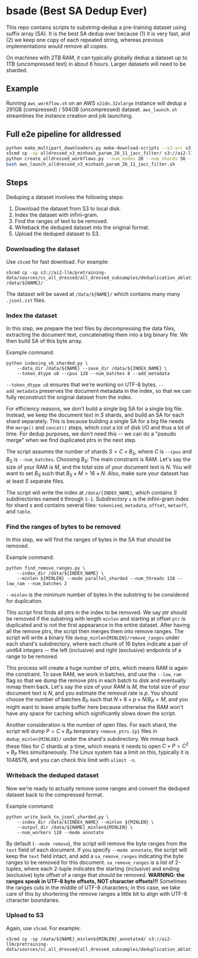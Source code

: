 # bsade (Best SA Dedup Ever)

This repo contains scripts to substring-dedup a pre-training dataset using suffix array (SA).
It is the best SA dedup ever because (1) it is very fast, and (2) we keep one copy of each repeated string, whereas previous implementations would remove all copies.

On machines with 2TB RAM, it can typically globally dedup a dataset up to 1TB (uncompressed text) in about 6 hours.
Larger datasets will need to be sharded.

## Example

Running `aws_workflow.sh` on an AWS `x2idn.32xlarge` instance will dedup a 291GB (compressed) / 594GB (uncompressed) dataset.
`aws_launch.sh` streamlines the instance creation and job launching.

## Full e2e pipeline for alldressed

```bash
python make_multipart_downloaders.py make-download-scripts --s3-src s3://ai2-llm/pretraining-data/sources/cc_all_dressed/all_dressed_v3/minhash/param_26_11/jacc_filter/ --remote-dst /data/ --script-output ./alldressed_v3_minhash_param_26_11_jacc_filter --limit 400000000000
s5cmd cp -sp alldressed_v3_minhash_param_26_11_jacc_filter/ s3://ai2-llm/pretraining-data/sources/cc_all_dressed/all_dressed_v3/sa_minlen500/download_scripts/
python create_alldressed_workflows.py --num_nodes 28 --num_shards 56 --output_dir aws_workflow_alldressed_v3_minhash_param_26_11_jacc_filter --remote_dir s3://ai2-llm/pretraining-data/sources/cc_all_dressed/all_dressed_v3/sa_minlen500
bash aws_launch_alldressed_v3_minhash_param_26_11_jacc_filter.sh
```

## Steps

Deduping a dataset involves the following steps:
1. Download the dataset from S3 to local disk.
2. Index the dataset with infini-gram.
3. Find the ranges of text to be removed.
4. Writeback the deduped dataset into the original format.
5. Upload the deduped dataset to S3.

### Downloading the dataset

Use `s5cmd` for fast download.
For example:
```
s5cmd cp -sp s3://ai2-llm/pretraining-data/sources/cc_all_dressed/all_dressed_subsamples/deduplication_ablations_v1/final_ablation/minhash_10x_b/* /data/${NAME}/
```

The dataset will be saved at `/data/${NAME}/` which contains many many `.jsonl.zst` files.

### Index the dataset

In this step, we prepare the text files by decompressing the data files, extracting the document text, concatenating them into a big binary file.
We then build SA of this byte array.

Example command:
```
python indexing_v6_sharded.py \
    --data_dir /data/${NAME} --save_dir /data/${INDEX_NAME} \
    --token_dtype u8 --cpus 128 --num_batches 8 --add_metadata
```

`--token_dtype u8` ensures that we're working on UTF-8 bytes.
`--add_metadata` preserves the document metadata in the index, so that we can fully reconstruct the original dataset from the index.

For efficiency reasons, we don't build a single big SA for a single big file.
Instead, we keep the document text in $S$ shards, and build an SA for each shard separately.
This is because building a single SA for a big file needs the `merge()` and `concat()` steps, which cost a lot of disk I/O and thus a lot of time.
For dedup purposes, we don't need this -- we can do a "pseudo merge" when we find duplicated ptrs in the next step.

The script assumes the number of shards $S = C \times B_S$, where $C$ is `--cpus` and $B_S$ is `--num_batches`.
Choosing $B_S$: The main constraint is RAM. Let's say the size of your RAM is $M$, and the total size of your document text is $N$. You will want to set $B_S$ such that $B_S \times M > 16 \times N$.
Also, make sure your dataset has at least $S$ separate files.

The script will write the index at `/data/{INDEX_NAME}`, which contains $S$ subdirectories named `0` through `S-1`.
Subdirectory `s` is the infini-gram index for shard $s$ and contains several files: `tokenized`, `metadata`, `offset`, `metaoff`, and `table`.

### Find the ranges of bytes to be removed

In this step, we will find the ranges of bytes in the SA that should be removed.

Example command:
```
python find_remove_ranges.py \
    --index_dir /data/${INDEX_NAME} \
    --minlen ${MINLEN} --mode parallel_sharded --num_threads 128 --low_ram --num_batches 2
```

`--minlen` is the minimum number of bytes in the substring to be considered for duplication.

This script first finds all ptrs in the index to be removed.
We say ptr should be removed if the substring with length `minlen` and starting at offset `ptr` is duplicated and is not the first appearance in the entire dataset.
After having all the remove ptrs, the script then merges them into remove ranges.
The script will write a binary file `dedup_minlen{MINLEN}/remove_ranges` under each shard's subdirectory, where each chunk of 16 bytes indicate a pair of uint64 integers -- the left (inclusive) and right (exclusive) endpoints of a range to be removed.

This process will create a huge number of ptrs, which means RAM is again the constraint.
To save RAM, we work in batches, and use the `--low_ram` flag so that we dump the remove ptrs in each batch to disk and eventually mmap them back.
Let's say the size of your RAM is $M$, the total size of your document text is $N$, and you estimate the removal rate is $p$.
You should choose the number of batches $B_P$ such that $N + 8 \times p \times N / B_P < M$, and you might want to leave ample buffer here because otherwise the RAM won't have any space for caching which significantly slows down the script.

Another consideration is the number of open files.
For each shard, the script will dump $P = C \times B_P$ temporary `remove_ptrs.{p}` files in `dedup_minlen{MINLEN}/` under the shard's subdirectory.
We mmap back these files for $C$ shards at a time, which means it needs to open $C \times P = C^2 \times B_P$ files simultaneously.
The Linux system has a limit on this, typically it is 1048576, and you can check this limit with `ulimit -n`.

### Writeback the deduped dataset

Now we're ready to actually remove some ranges and convert the deduped dataset back to the compressed format.

Example command:
```
python write_back_to_jsonl_sharded.py \
    --index_dir /data/${INDEX_NAME} --minlen ${MINLEN} \
    --output_dir /data/${NAME}_minlen${MINLEN} \
    --num_workers 128 --mode annotate
```

By default (`--mode remove`), the script will remove the byte ranges from the `text` field of each document.
If you specify `--mode annotate`, the script will keep the `text` field intact, and add a `sa_remove_ranges` indicating the byte ranges to be removed for this document.
`sa_remove_ranges` is a list of 2-tuples, where each 2-tuple indicates the starting (inclusive) and ending (exclusive) byte offset of a range that should be removed.
**WARNING: the ranges speak in UTF-8 byte offsets, NOT character offsets!!!**
Sometimes the ranges cuts in the middle of UTF-8 characters; in this case, we take care of this by shortening the remove ranges a little bit to align with UTF-8 character boundaries.

### Upload to S3

Again, use `s5cmd`.
For example:
```
s5cmd cp -sp /data/${NAME}_minlen${MINLEN}_annotated/ s3://ai2-llm/pretraining-data/sources/cc_all_dressed/all_dressed_subsamples/deduplication_ablations_v1/final_ablation/minhash_10x_b_suffarr_minlen${MINLEN}_annotated/
```
